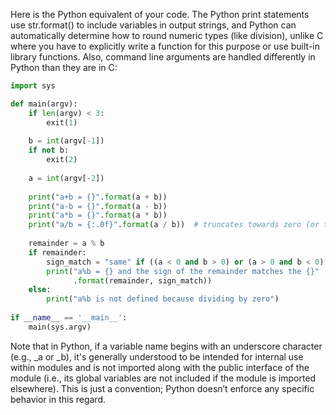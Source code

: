 Here is the Python equivalent of your code. The Python print statements use str.format() to include variables in output strings, and Python can automatically determine how to round numeric types (like division), unlike C where you have to explicitly write a function for this purpose or use built-in library functions. Also, command line arguments are handled differently in Python than they are in C:

```python
import sys

def main(argv):
    if len(argv) < 3: 
        exit(1)
        
    b = int(argv[-1])
    if not b: 
        exit(2)
    
    a = int(argv[-2])
    
    print("a+b = {}".format(a + b))
    print("a-b = {}".format(a - b))
    print("a*b = {}".format(a * b))
    print("a/b = {:.0f}".format(a / b))  # truncates towards zero (or towards negative infinity)
    
    remainder = a % b
    if remainder:
        sign_match = "same" if ((a < 0 and b > 0) or (a > 0 and b < 0)) else "different"
        print("a%b = {} and the sign of the remainder matches the {}"
              .format(remainder, sign_match)) 
    else:
        print("a%b is not defined because dividing by zero")
        
if __name__ == '__main__':
    main(sys.argv)
```    
Note that in Python, if a variable name begins with an underscore character (e.g., _a or _b), it's generally understood to be intended for internal use within modules and is not imported along with the public interface of the module (i.e., its global variables are not included if the module is imported elsewhere). This is just a convention; Python doesn’t enforce any specific behavior in this regard.

